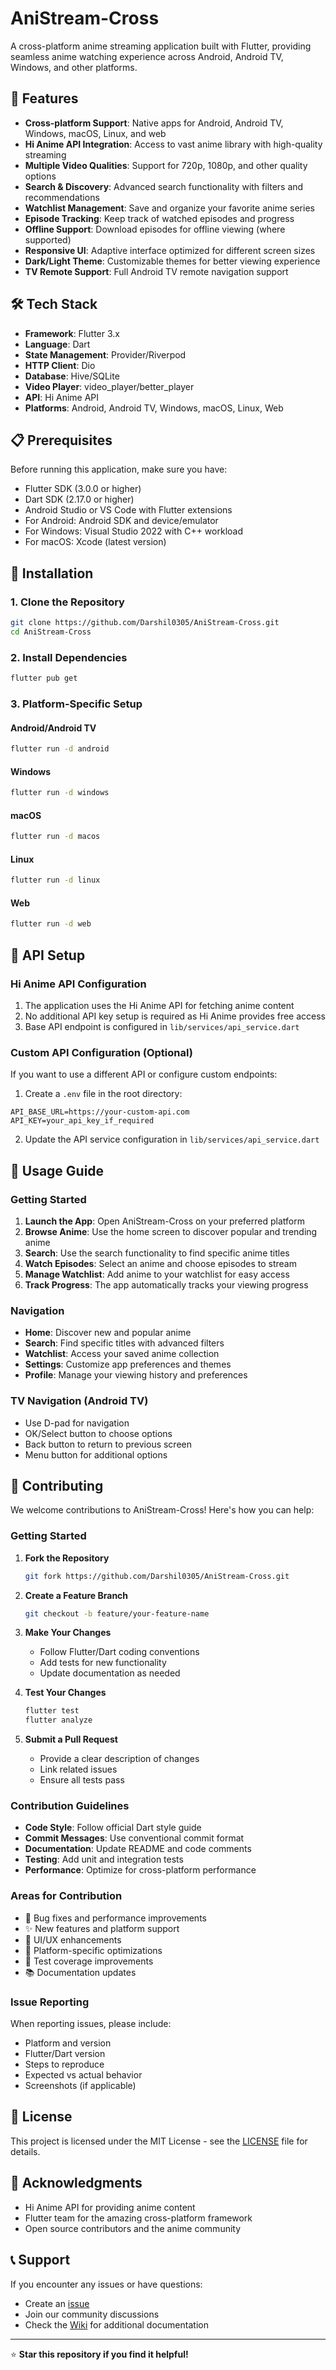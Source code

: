 # AniStream-Cross

A cross-platform anime streaming application built with Flutter, providing seamless anime watching experience across Android, Android TV, Windows, and other platforms.

## 📱 Features

- **Cross-platform Support**: Native apps for Android, Android TV, Windows, macOS, Linux, and web
- **Hi Anime API Integration**: Access to vast anime library with high-quality streaming
- **Multiple Video Qualities**: Support for 720p, 1080p, and other quality options
- **Search & Discovery**: Advanced search functionality with filters and recommendations
- **Watchlist Management**: Save and organize your favorite anime series
- **Episode Tracking**: Keep track of watched episodes and progress
- **Offline Support**: Download episodes for offline viewing (where supported)
- **Responsive UI**: Adaptive interface optimized for different screen sizes
- **Dark/Light Theme**: Customizable themes for better viewing experience
- **TV Remote Support**: Full Android TV remote navigation support

## 🛠️ Tech Stack

- **Framework**: Flutter 3.x
- **Language**: Dart
- **State Management**: Provider/Riverpod
- **HTTP Client**: Dio
- **Database**: Hive/SQLite
- **Video Player**: video_player/better_player
- **API**: Hi Anime API
- **Platforms**: Android, Android TV, Windows, macOS, Linux, Web

## 📋 Prerequisites

Before running this application, make sure you have:

- Flutter SDK (3.0.0 or higher)
- Dart SDK (2.17.0 or higher)
- Android Studio or VS Code with Flutter extensions
- For Android: Android SDK and device/emulator
- For Windows: Visual Studio 2022 with C++ workload
- For macOS: Xcode (latest version)

## 🚀 Installation

### 1. Clone the Repository

```bash
git clone https://github.com/Darshil0305/AniStream-Cross.git
cd AniStream-Cross
```

### 2. Install Dependencies

```bash
flutter pub get
```

### 3. Platform-Specific Setup

#### Android/Android TV
```bash
flutter run -d android
```

#### Windows
```bash
flutter run -d windows
```

#### macOS
```bash
flutter run -d macos
```

#### Linux
```bash
flutter run -d linux
```

#### Web
```bash
flutter run -d web
```

## 🔧 API Setup

### Hi Anime API Configuration

1. The application uses the Hi Anime API for fetching anime content
2. No additional API key setup is required as Hi Anime provides free access
3. Base API endpoint is configured in `lib/services/api_service.dart`

### Custom API Configuration (Optional)

If you want to use a different API or configure custom endpoints:

1. Create a `.env` file in the root directory:
```env
API_BASE_URL=https://your-custom-api.com
API_KEY=your_api_key_if_required
```

2. Update the API service configuration in `lib/services/api_service.dart`

## 🎯 Usage Guide

### Getting Started

1. **Launch the App**: Open AniStream-Cross on your preferred platform
2. **Browse Anime**: Use the home screen to discover popular and trending anime
3. **Search**: Use the search functionality to find specific anime titles
4. **Watch Episodes**: Select an anime and choose episodes to stream
5. **Manage Watchlist**: Add anime to your watchlist for easy access
6. **Track Progress**: The app automatically tracks your viewing progress

### Navigation

- **Home**: Discover new and popular anime
- **Search**: Find specific titles with advanced filters
- **Watchlist**: Access your saved anime collection
- **Settings**: Customize app preferences and themes
- **Profile**: Manage your viewing history and preferences

### TV Navigation (Android TV)

- Use D-pad for navigation
- OK/Select button to choose options
- Back button to return to previous screen
- Menu button for additional options

## 🤝 Contributing

We welcome contributions to AniStream-Cross! Here's how you can help:

### Getting Started

1. **Fork the Repository**
   ```bash
   git fork https://github.com/Darshil0305/AniStream-Cross.git
   ```

2. **Create a Feature Branch**
   ```bash
   git checkout -b feature/your-feature-name
   ```

3. **Make Your Changes**
   - Follow Flutter/Dart coding conventions
   - Add tests for new functionality
   - Update documentation as needed

4. **Test Your Changes**
   ```bash
   flutter test
   flutter analyze
   ```

5. **Submit a Pull Request**
   - Provide a clear description of changes
   - Link related issues
   - Ensure all tests pass

### Contribution Guidelines

- **Code Style**: Follow official Dart style guide
- **Commit Messages**: Use conventional commit format
- **Documentation**: Update README and code comments
- **Testing**: Add unit and integration tests
- **Performance**: Optimize for cross-platform performance

### Areas for Contribution

- 🐛 Bug fixes and performance improvements
- ✨ New features and platform support
- 🎨 UI/UX enhancements
- 📱 Platform-specific optimizations
- 🧪 Test coverage improvements
- 📚 Documentation updates

### Issue Reporting

When reporting issues, please include:
- Platform and version
- Flutter/Dart version
- Steps to reproduce
- Expected vs actual behavior
- Screenshots (if applicable)

## 📄 License

This project is licensed under the MIT License - see the [LICENSE](LICENSE) file for details.

## 🙏 Acknowledgments

- Hi Anime API for providing anime content
- Flutter team for the amazing cross-platform framework
- Open source contributors and the anime community

## 📞 Support

If you encounter any issues or have questions:

- Create an [issue](https://github.com/Darshil0305/AniStream-Cross/issues)
- Join our community discussions
- Check the [Wiki](https://github.com/Darshil0305/AniStream-Cross/wiki) for additional documentation

---

⭐ **Star this repository if you find it helpful!**
